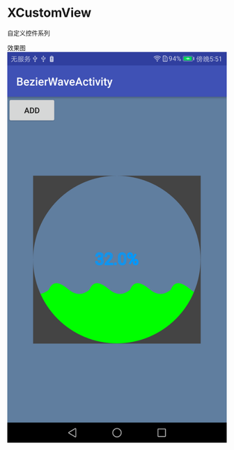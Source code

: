 # XCustomView
自定义控件系列


效果图![](https://github.com/GentleLi/XCustomView/blob/master/device-2017-04-01-175218.png)
